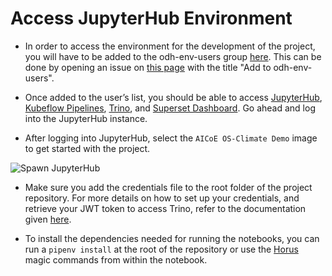 # Access JupyterHub Environment

* In order to access the environment for the development of the project, you will have to be added to the odh-env-users group [here](https://github.com/orgs/os-climate/teams/odh-env-users). This can be done by opening an issue on [this page](https://github.com/os-climate/aicoe-osc-demo/issues) with the title "Add <USERNAME> to odh-env-users".

* Once added to the user’s list, you should be able to access [JupyterHub](https://jupyterhub-odh-jupyterhub.apps.odh-cl2.apps.os-climate.org), [Kubeflow Pipelines](http://ml-pipeline-ui-kubeflow.apps.odh-cl2.apps.os-climate.org/), [Trino](https://cloudbeaver-odh-trino.apps.odh-cl1.apps.os-climate.org/), and [Superset Dashboard](https://superset-secure-odh-superset.apps.odh-cl1.apps.os-climate.org/). Go ahead and log into the JupyterHub instance.

* After logging into JupyterHub, select the `AICoE OS-Climate Demo` image to get started with the project.

![Spawn JupyterHub](assets/demo2-spawn-jupyter.png)

* Make sure you add the credentials file to the root folder of the project repository. For more details on how to set up your credentials, and retrieve your JWT token to access Trino, refer to the documentation given [here](https://github.com/os-climate/os_c_data_commons/blob/main/docs/setup-initial-environment.md#4-set-your-credentials-environment-variables).

* To install the dependencies needed for running the notebooks, you can run a `pipenv install` at the root of the repository or use the [Horus](https://github.com/thoth-station/jupyterlab-requirements/blob/dc92a4b14f539e6f464b3f202355242b4f729e13/docs/source/horus-magic-commands.md) magic commands from within the notebook.
